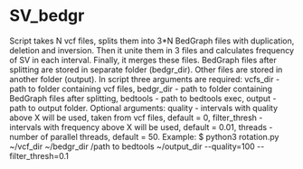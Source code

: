 # SV_bedgr
Script takes N vcf files, splits them into 3*N BedGraph files with duplication, deletion and inversion. Then it unite them in 3 files and calculates frequency of SV in each interval. Finally, it merges these files. 
BedGraph files after splitting are stored in separate folder (bedgr_dir). Other files are stored in another folder (output).
In script three arguments are required: vcfs_dir - path to folder containing vcf files, bedgr_dir - path to folder containing BedGraph files after splitting, bedtools - path to bedtools exec, output - path to output folder.
Optional arguments: quality - intervals with quality above X will be used, taken from vcf files, default = 0, filter_thresh - intervals with frequency above X will be used, default = 0.01, threads - number of parallel threads, default = 50.
Example: $ python3 rotation.py ~/vcf_dir ~/bedgr_dir /path to bedtools ~/output_dir --quality=100 --filter_thresh=0.1
